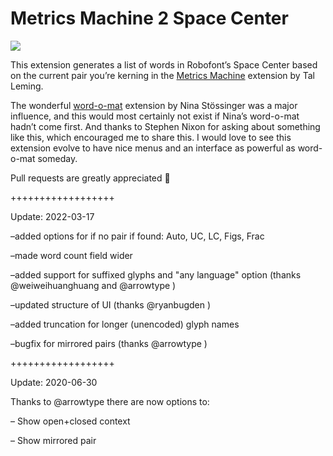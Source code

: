 Metrics Machine 2 Space Center
==============================

![](MM2SS.gif)

This extension generates a list of words in Robofont’s Space Center based on the current pair you’re kerning in the [Metrics Machine] extension by Tal Leming.

The wonderful [word-o-mat] extension by Nina Stössinger was a major influence, and this would most certainly not exist if Nina’s word-o-mat hadn’t come first. And thanks to Stephen Nixon for asking about something like this, which encouraged me to share this. I would love to see this extension evolve to have nice menus and an interface as powerful as word-o-mat someday.

Pull requests are greatly appreciated 🙏

++++++++++++++++++

Update: 2022-03-17

–added options for if no pair if found: Auto, UC, LC, Figs, Frac

–made word count field wider

–added support for suffixed glyphs and "any language" option (thanks @weiweihuanghuang and @arrowtype )

–updated structure of UI (thanks @ryanbugden )

–added truncation for longer (unencoded) glyph names

–bugfix for mirrored pairs (thanks @arrowtype )



++++++++++++++++++

Update: 2020-06-30

Thanks to @arrowtype there are now options to:

– Show open+closed context

– Show mirrored pair 


[Metrics Machine]: https://extensionstore.robofont.com/extensions/metricsMachine/
[word-o-mat]: https://github.com/ninastoessinger/word-o-mat
